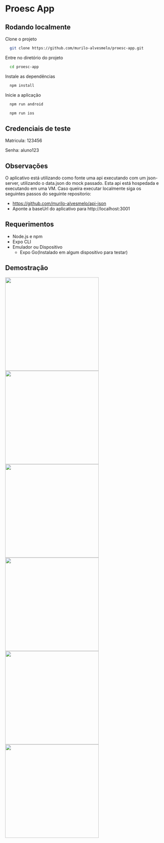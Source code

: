 
# Proesc App

## Rodando localmente

Clone o projeto

```bash
  git clone https://github.com/murilo-alvesmelo/proesc-app.git
```

Entre no diretório do projeto

```bash
  cd proesc-app
```

Instale as dependências

```bash
  npm install
```

Inicie a aplicação

```bash
  npm run android

  npm run ios
```

## Credenciais de teste

Matricula: 123456

Senha: aluno123

## Observações
O aplicativo está utilizando como fonte uma api executando com um json-server, utilizando o data.json do mock passado. Esta api está hospedada e executando em uma VM. Caso queira executar localmente siga os seguintes passos do seguinte repositorio:

- https://github.com/murilo-alvesmelo/api-json
- Aponte a baseUrl do aplicativo para http://localhost:3001



## Requerimentos

- Node.js e npm
- Expo CLI
- Emulador ou Dispositivo
    - Expo Go(Instalado em algum dispositivo para testar)

## Demostração

<img src="https://github.com/user-attachments/assets/0d8213b1-c87b-4ddf-b6f4-a1be75a79e51" width="300px"/>

<img src="https://github.com/user-attachments/assets/f9a0e6e1-55de-452e-ad16-b7abb8a1a4ba" width="300px"/>

<img src="https://github.com/user-attachments/assets/aedfc5b0-4edf-4e1f-948d-b76f38673de9" width="300px"/>

<img src="https://github.com/user-attachments/assets/e6669653-482d-42ee-a00d-67559e447a19" width="300px"/>

<img src="https://github.com/user-attachments/assets/d5316e52-c134-4a71-aa3b-3a5fbe6bbe49" width="300px"/>

<img src="https://github.com/user-attachments/assets/fef09c3a-0c98-4759-8efa-dcf0573ac5e6" width="300px"/>






